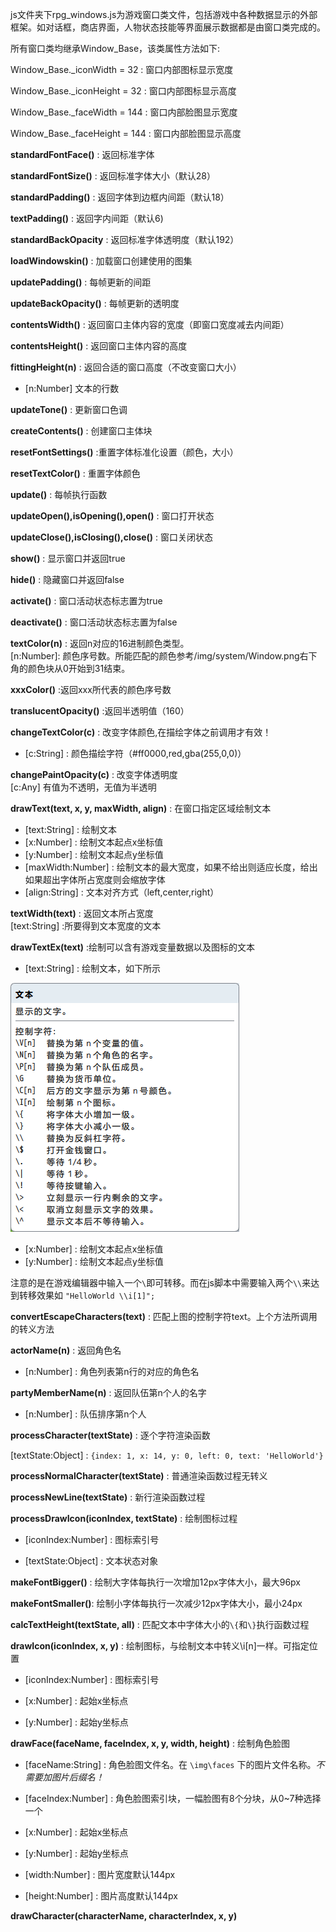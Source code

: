 js文件夹下rpg_windows.js为游戏窗口类文件，包括游戏中各种数据显示的外部框架。如对话框，商店界面，人物状态技能等界面展示数据都是由窗口类完成的。

所有窗口类均继承Window_Base，该类属性方法如下:

Window_Base._iconWidth  = 32 : 窗口内部图标显示宽度

Window_Base._iconHeight = 32 : 窗口内部图标显示高度

Window_Base._faceWidth  = 144 : 窗口内部脸图显示宽度

Window_Base._faceHeight = 144 : 窗口内部脸图显示高度

**standardFontFace()** : 返回标准字体

**standardFontSize()** : 返回标准字体大小（默认28）

**standardPadding()** : 返回字体到边框内间距（默认18）

**textPadding()** : 返回字内间距（默认6)

**standardBackOpacity** : 返回标准字体透明度（默认192）

**loadWindowskin()** : 加载窗口创建使用的图集

**updatePadding()** : 每帧更新的间距

**updateBackOpacity()** : 每帧更新的透明度

**contentsWidth()** : 返回窗口主体内容的宽度（即窗口宽度减去内间距）

**contentsHeight()** : 返回窗口主体内容的高度

**fittingHeight(n)** : 返回合适的窗口高度（不改变窗口大小）
* [n:Number] 文本的行数

**updateTone()** : 更新窗口色调

**createContents()** : 创建窗口主体块

**resetFontSettings()** :重置字体标准化设置（颜色，大小）

**resetTextColor()** : 重置字体颜色

**update()** : 每帧执行函数

**updateOpen(),isOpening(),open()** : 窗口打开状态

**updateClose(),isClosing(),close()** :  窗口关闭状态

**show()** : 显示窗口并返回true

**hide()** : 隐藏窗口并返回false

**activate()** : 窗口活动状态标志置为true

**deactivate()** :  窗口活动状态标志置为false

**textColor(n)** : 返回n对应的16进制颜色类型。<br>[n:Number]: 颜色序号数。所能匹配的颜色参考/img/system/Window.png右下角的颜色块从0开始到31结束。

**xxxColor()** :返回xxx所代表的颜色序号数

**translucentOpacity()** :返回半透明值（160）

**changeTextColor(c)** : 改变字体颜色,在描绘字体之前调用才有效！

* [c:String] : 颜色描绘字符（#ff0000,red,gba(255,0,0)）

**changePaintOpacity(c)** : 改变字体透明度<br>[c:Any] 有值为不透明，无值为半透明

**drawText(text, x, y, maxWidth, align)** : 在窗口指定区域绘制文本
* [text:String] : 绘制文本<br>
* [x:Number] : 绘制文本起点x坐标值<br>
* [y:Number] : 绘制文本起点y坐标值<br>
* [maxWidth:Number] : 绘制文本的最大宽度，如果不给出则适应长度，给出如果超出字体所占宽度则会缩放字体<br>
* [align:String] : 文本对齐方式（left,center,right）

**textWidth(text)** : 返回文本所占宽度<br>[text:String] :所要得到文本宽度的文本

**drawTextEx(text)** :绘制可以含有游戏变量数据以及图标的文本
* [text:String] : 绘制文本，如下所示<br>

<img src="./img/i1.png">

* [x:Number] : 绘制文本起点x坐标值<br>
* [y:Number] : 绘制文本起点y坐标值<br>

注意的是在游戏编辑器中输入一个`\`即可转移。而在js脚本中需要输入两个`\\`来达到转移效果如
`"HelloWorld \\i[1]";`

**convertEscapeCharacters(text)** : 匹配上图的控制字符text。上个方法所调用的转义方法

**actorName(n)** : 返回角色名

* [n:Number] : 角色列表第n行的对应的角色名

**partyMemberName(n)** : 返回队伍第n个人的名字

* [n:Number] : 队伍排序第n个人

**processCharacter(textState)** : 逐个字符渲染函数

[textState:Object] : `{index: 1, x: 14, y: 0, left: 0, text: 'HelloWorld'}`

**processNormalCharacter(textState)** : 普通渲染函数过程无转义

**processNewLine(textState)** : 新行渲染函数过程

**processDrawIcon(iconIndex, textState)** : 绘制图标过程

* [iconIndex:Number] : 图标索引号

* [textState:Object] : 文本状态对象

**makeFontBigger()** : 绘制大字体每执行一次增加12px字体大小，最大96px

**makeFontSmaller()**: 绘制小字体每执行一次减少12px字体大小，最小24px

**calcTextHeight(textState, all)** : 匹配文本中字体大小的`\{`和`\}`执行函数过程

**drawIcon(iconIndex, x, y)** : 绘制图标，与绘制文本中转义\i[n]一样。可指定位置

* [iconIndex:Number] : 图标索引号

* [x:Number] : 起始x坐标点

* [y:Number] : 起始y坐标点

**drawFace(faceName, faceIndex, x, y, width, height)** : 绘制角色脸图

* [faceName:String] : 角色脸图文件名。在 `\img\faces` 下的图片文件名称。*不需要加图片后缀名！*

* [faceIndex:Number] : 角色脸图索引块，一幅脸图有8个分块，从0~7种选择一个

* [x:Number] : 起始x坐标点

* [y:Number] : 起始y坐标点

* [width:Number] : 图片宽度默认144px

* [height:Number] : 图片高度默认144px

**drawCharacter(characterName, characterIndex, x, y)**



















 
